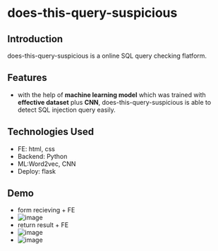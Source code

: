 # does-this-query-suspicious
## Introduction
does-this-query-suspicious is a online SQL query checking flatform.

## Features
- with the help of **machine learning model** which was trained with **effective dataset** plus **CNN**, does-this-query-suspicious is able to detect SQL injection query easily.

## Technologies Used
- FE: html, css
- Backend: Python
- ML:Word2vec, CNN
- Deploy: flask
## Demo
- form recieving + FE
- ![image](https://github.com/suppi147/does-this-query-suspicious/assets/97881547/45862e6f-9d7a-4769-8c21-9177b20cbc63)
- return result + FE
- ![image](https://github.com/suppi147/does-this-query-suspicious/assets/97881547/0b7a4c07-dd2e-4c76-b590-5a2a3e6567e7)
- ![image](https://github.com/suppi147/does-this-query-suspicious/assets/97881547/f2a10b6e-db12-4636-81a2-79f977cf99b9)
